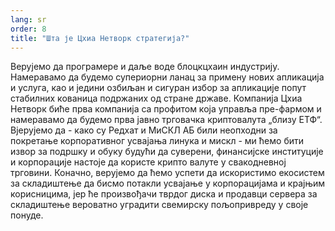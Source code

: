 ```yaml
---
lang: sr
order: 8
title: "Шта је Цхиа Нетворк стратегија?"
---
```


Верујемо да програмере и даље воде блоцкцхаин индустрију. Намеравамо да будемо супериорни ланац за примену нових апликација и услуга, као и једини озбиљан и сигуран избор за апликације попут стабилних кованица подржаних од стране државе. Компанија Цхиа Нетворк биће прва компанија са профитом која управља пре-фармом и намеравамо да будемо прва јавно трговачка криптовалута „близу ЕТФ“. Вјерујемо да - како су Редхат и МиСКЛ АБ били неопходни за покретање корпоративног усвајања линука и мискл - ми ћемо бити извор за подршку и обуку будући да суверени, финансијске институције и корпорације настоје да користе крипто валуте у свакодневној трговини. Коначно, верујемо да ћемо успети да искористимо екосистем за складиштење да бисмо потакли усвајање у корпорацијама и крајњим корисницима, јер ће произвођачи тврдог диска и продавци сервера за складиштење вероватно уградити свемирску пољопривреду у своје понуде.
